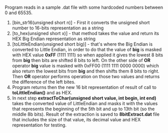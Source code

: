 Program reads in a sample .dat file with some hardcoded numbers between 0 and 65535.

1. [bin_str16(unsigned short n)]  - First it converts the unsigned short number to 16-bits representation as a string
2. [to_hex(unsigned short x)] - that method takes the value and return its HEX Big Endian representation as string
3. [toLittleEndian(unsigned short big)] - that's where the Big Endian is converted to Little Endian, in order to do that the value of **big** is masked with HEX value **0xFF** (1111 1111) so when applied it gives the lowest 8 bits from **big** then bits are shifted 8 bits to left. On the other side of **OR** operator **big** value is masked with 0xFF00 (1111 1111 0000 0000) which also return the lowest bits from **big** and then shifts them 8 bits to right. Then **OR** operator performs operation on those two values and returns the difference of the left bites.
4. Program returns then the new 16 bit representation of result of call to **toLittleEndian()** and as HEX.
5. In next step **extractToChar(unsigned short value, int begin, int end)** takes the converted value of LittleEndian and masks it with the values that represents the beginning of the 5th bit and up to 13th bit (so the middle 8b bits). Result of the extraction is saved to **8bitExtract.dat** file that includes the size of that value, its decimal value and HEX representation for testing.

